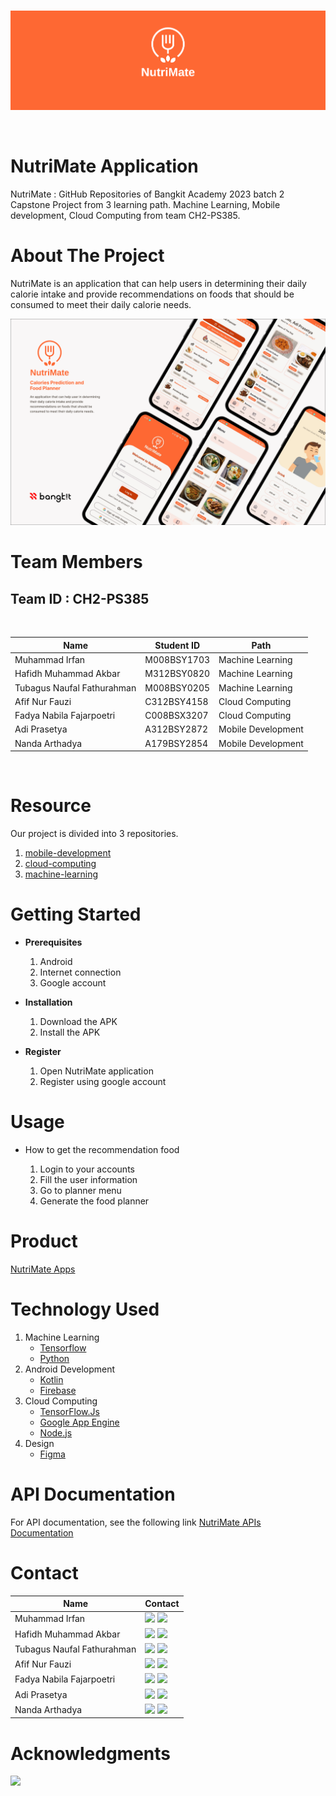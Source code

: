 <br />
<p align="center">
  <a href="#">
    <img src="https://github.com/CH2-PS385/.github/blob/main/profile/logo/logo_background.png">
  </a>
</p>
<br>

# NutriMate Application

NutriMate : GitHub Repositories of Bangkit Academy 2023 batch 2 Capstone Project from 3 learning path. Machine Learning, Mobile development, Cloud Computing from team CH2-PS385.

# About The Project

NutriMate is an application that can help users in determining their daily calorie intake and provide recommendations on foods that should be consumed to meet their daily calorie needs.

<p align="center">
  <a href="#">
    <img src="https://github.com/CH2-PS385/.github/blob/main/profile/logo/app-overview.png">
  </a>
</p>

# Team Members

## Team ID : CH2-PS385

<br>

| Name                        | Student ID  | Path                |
| --------------------------- | ----------- | ------------------- |
| Muhammad Irfan              | M008BSY1703 | Machine Learning    |
| Hafidh Muhammad Akbar       | M312BSY0820 | Machine Learning    |
| Tubagus Naufal Fathurahman  | M008BSY0205 | Machine Learning     |
| Afif Nur Fauzi              | C312BSY4158 | Cloud Computing     |
| Fadya Nabila Fajarpoetri    | C008BSX3207 | Cloud Computing     |
| Adi Prasetya                | A312BSY2872 | Mobile Development  |
| Nanda Arthadya              | A179BSY2854 | Mobile Development  |

<br>

# Resource

Our project is divided into 3 repositories.

1. [mobile-development](https://github.com/CH2-PS385/mobile-development)
2. [cloud-computing](https://github.com/CH2-PS385/backend)
3. [machine-learning](https://github.com/CH2-PS385/machine-learning)

# Getting Started

- **Prerequisites**

  1.  Android
  2.  Internet connection
  3.  Google account

- **Installation**

  1.  Download the APK
  2.  Install the APK

- **Register**

  1.  Open NutriMate application
  2.  Register using google account

# Usage

- How to get the recommendation food

  1.  Login to your accounts
  2.  Fill the user information
  3.  Go to planner menu
  4.  Generate the food planner

# Product

[NutriMate Apps](https://drive.google.com/file/d/1Dept8r667MozrxK0UDVWYIV8yMTDggiq/view?usp=sharing)
   <br>

# Technology Used

1. Machine Learning
   - [Tensorflow](https://www.tensorflow.org/)
   - [Python](https://www.python.org/)
2. Android Development
   - [Kotlin](https://kotlinlang.org/)
   - [Firebase](https://firebase.google.com/)
3. Cloud Computing
   - [TensorFlow.Js](https://www.tensorflow.org/js)
   - [Google App Engine](https://cloud.google.com/appengine)
   - [Node.js](https://nodejs.org/docs/latest/api/)
4. Design
   - [Figma](https://figma.com/)
     <br>

# API Documentation

For API documentation, see the following link [NutriMate APIs Documentation](https://app.swaggerhub.com/apis/C312BSY4158/Bangkit-Capstone)

# Contact

| Name                  | Contact                                                                                                                                                                                                                                                                                                                                        |
| --------------------- | ---------------------------------------------------------------------------------------------------------------------------------------------------------------------------------------------------------------------------------------------------------------------------------------------------------------------------------------------- |
| Muhammad Irfan         | <a href="https://www.linkedin.com/in/muhammadirfan02/" target="_blank"><img src="https://img.shields.io/badge/LinkedIn-0077B5?style=for-the-badge&logo=linkedin&logoColor=white" /></a> <a href="https://github.com/irfannm2" target="_blank"><img src="https://img.shields.io/badge/GitHub-100000?style=for-the-badge&logo=github&logoColor=white" /></a>                   |
| Hafidh Muhammad Akbar | <a href="https://www.linkedin.com/in/hafidh15/" target="_blank"><img src="https://img.shields.io/badge/LinkedIn-0077B5?style=for-the-badge&logo=linkedin&logoColor=white" /></a> <a href="https://github.com/hafidhmuhammadakbar" target="_blank"><img src="https://img.shields.io/badge/GitHub-100000?style=for-the-badge&logo=github&logoColor=white" /></a>               |
| Tubagus Naufal Fathurahman     | <a href="https://www.linkedin.com/in/tubagus-naufal-fathurahman/" target="_blank"><img src="https://img.shields.io/badge/LinkedIn-0077B5?style=for-the-badge&logo=linkedin&logoColor=white" /></a> <a href="https://github.com/TubagusNaufal" target="_blank"><img src="https://img.shields.io/badge/GitHub-100000?style=for-the-badge&logo=github&logoColor=white" /></a> |
| Afif Nur Fauzi  | <a href="https://www.linkedin.com/in/afif-nur-fauzi/" target="_blank"><img src="https://img.shields.io/badge/LinkedIn-0077B5?style=for-the-badge&logo=linkedin&logoColor=white" /></a> <a href="https://github.com/alscheift" target="_blank"><img src="https://img.shields.io/badge/GitHub-100000?style=for-the-badge&logo=github&logoColor=white" /></a>                          |
| Fadya Nabila Fajarpoetri    | <a href="https://www.linkedin.com/in/fadyanabilaf/" target="_blank"><img src="https://img.shields.io/badge/LinkedIn-0077B5?style=for-the-badge&logo=linkedin&logoColor=white" /></a> <a href="https://github.com/fadyanabila" target="_blank"><img src="https://img.shields.io/badge/GitHub-100000?style=for-the-badge&logo=github&logoColor=white" /></a>                       |
| Adi Prasetya           | <a href="https://www.linkedin.com/in/adiprasetyaa/" target="_blank"><img src="https://img.shields.io/badge/LinkedIn-0077B5?style=for-the-badge&logo=linkedin&logoColor=white" /></a> <a href="https://github.com/adiprasetyaa" target="_blank"><img src="https://img.shields.io/badge/GitHub-100000?style=for-the-badge&logo=github&logoColor=white" /></a>                        |
| Nanda Arthadya          | <a href="https://www.linkedin.com/in/nanda-arthadya-b2a74b28a/" target="_blank"><img src="https://img.shields.io/badge/LinkedIn-0077B5?style=for-the-badge&logo=linkedin&logoColor=white" /></a> <a href="https://github.com/NandaArthadya" target="_blank"><img src="https://img.shields.io/badge/GitHub-100000?style=for-the-badge&logo=github&logoColor=white" /></a>                        |

# Acknowledgments

<img src="https://www.dicoding.com/blog/wp-content/uploads/2020/12/Cover.png" />
